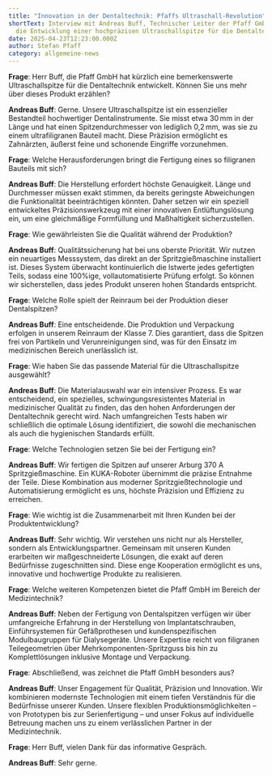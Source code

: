 ```yaml
---
title: "Innovation in der Dentaltechnik: Pfaffs Ultraschall-Revolution"
shortText: Interview mit Andreas Buff, Technischer Leiter der Pfaff GmbH, über
  die Entwicklung einer hochpräzisen Ultraschallspitze für die Dentaltechnik
date: 2025-04-23T12:23:00.000Z
author: Stefan Pfaff
category: allgemeine-news
---
```

**Frage**: Herr Buff, die Pfaff GmbH hat kürzlich eine bemerkenswerte Ultraschallspitze für die Dentaltechnik entwickelt. Können Sie uns mehr über dieses Produkt erzählen?

**Andreas Buff**: Gerne. Unsere Ultraschallspitze ist ein essenzieller Bestandteil hochwertiger Dentalinstrumente. Sie misst etwa 30 mm in der Länge und hat einen Spitzendurchmesser von lediglich 0,2 mm, was sie zu einem ultrafiligranen Bauteil macht. Diese Präzision ermöglicht es Zahnärzten, äußerst feine und schonende Eingriffe vorzunehmen.

**Frage**: Welche Herausforderungen bringt die Fertigung eines so filigranen Bauteils mit sich?

**Andreas Buff**: Die Herstellung erfordert höchste Genauigkeit. Länge und Durchmesser müssen exakt stimmen, da bereits geringste Abweichungen die Funktionalität beeinträchtigen könnten. Daher setzen wir ein speziell entwickeltes Präzisionswerkzeug mit einer innovativen Entlüftungslösung ein, um eine gleichmäßige Formfüllung und Maßhaltigkeit sicherzustellen.

**Frage**: Wie gewährleisten Sie die Qualität während der Produktion?

**Andreas Buff**: Qualitätssicherung hat bei uns oberste Priorität. Wir nutzen ein neuartiges Messsystem, das direkt an der Spritzgießmaschine installiert ist. Dieses System überwacht kontinuierlich die Istwerte jedes gefertigten Teils, sodass eine 100%ige, vollautomatisierte Prüfung erfolgt. So können wir sicherstellen, dass jedes Produkt unseren hohen Standards entspricht.

**Frage**: Welche Rolle spielt der Reinraum bei der Produktion dieser Dentalspitzen?

**Andreas Buff**: Eine entscheidende. Die Produktion und Verpackung erfolgen in unserem Reinraum der Klasse 7. Dies garantiert, dass die Spitzen frei von Partikeln und Verunreinigungen sind, was für den Einsatz im medizinischen Bereich unerlässlich ist.

**Frage**: Wie haben Sie das passende Material für die Ultraschallspitze ausgewählt?

**Andreas Buff**: Die Materialauswahl war ein intensiver Prozess. Es war entscheidend, ein spezielles, schwingungsresistentes Material in medizinischer Qualität zu finden, das den hohen Anforderungen der Dentaltechnik gerecht wird. Nach umfangreichen Tests haben wir schließlich die optimale Lösung identifiziert, die sowohl die mechanischen als auch die hygienischen Standards erfüllt.

**Frage**: Welche Technologien setzen Sie bei der Fertigung ein?

**Andreas Buff**: Wir fertigen die Spitzen auf unserer Arburg 370 A Spritzgießmaschine. Ein KUKA-Roboter übernimmt die präzise Entnahme der Teile. Diese Kombination aus moderner Spritzgießtechnologie und Automatisierung ermöglicht es uns, höchste Präzision und Effizienz zu erreichen.

**Frage**: Wie wichtig ist die Zusammenarbeit mit Ihren Kunden bei der Produktentwicklung?

**Andreas Buff**: Sehr wichtig. Wir verstehen uns nicht nur als Hersteller, sondern als Entwicklungspartner. Gemeinsam mit unseren Kunden erarbeiten wir maßgeschneiderte Lösungen, die exakt auf deren Bedürfnisse zugeschnitten sind. Diese enge Kooperation ermöglicht es uns, innovative und hochwertige Produkte zu realisieren.

**Frage**: Welche weiteren Kompetenzen bietet die Pfaff GmbH im Bereich der Medizintechnik?

**Andreas Buff**: Neben der Fertigung von Dentalspitzen verfügen wir über umfangreiche Erfahrung in der Herstellung von Implantatschrauben, Einführsystemen für Gefäßprothesen und kundenspezifischen Modulbaugruppen für Dialysegeräte. Unsere Expertise reicht von filigranen Teilegeometrien über Mehrkomponenten-Spritzguss bis hin zu Komplettlösungen inklusive Montage und Verpackung.

**Frage**: Abschließend, was zeichnet die Pfaff GmbH besonders aus?

**Andreas Buff**: Unser Engagement für Qualität, Präzision und Innovation. Wir kombinieren modernste Technologien mit einem tiefen Verständnis für die Bedürfnisse unserer Kunden. Unsere flexiblen Produktionsmöglichkeiten – von Prototypen bis zur Serienfertigung – und unser Fokus auf individuelle Betreuung machen uns zu einem verlässlichen Partner in der Medizintechnik.

**Frage**: Herr Buff, vielen Dank für das informative Gespräch.

**Andreas Buff**: Sehr gerne.
